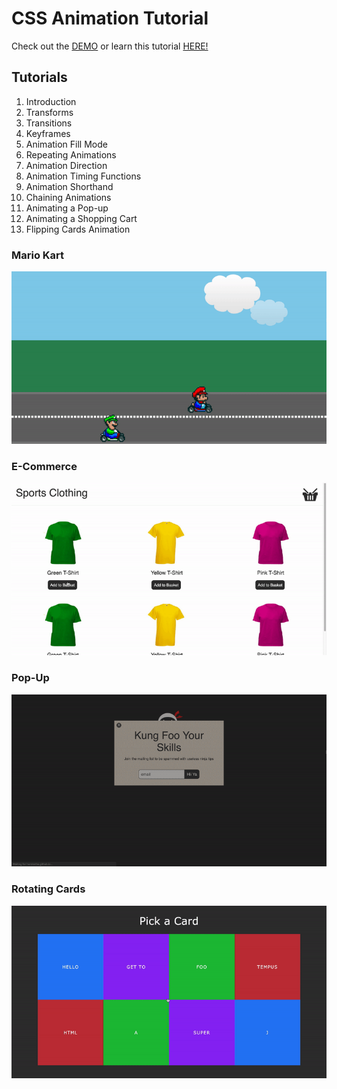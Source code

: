 # CSS Animation Tutorial

Check out the [DEMO](https://honmetha.github.io/css-animation-tutorial-net-ninja/) or learn this tutorial [HERE!](https://www.youtube.com/watch?v=jgw82b5Y2MU&list=PL4cUxeGkcC9iGYgmEd2dm3zAKzyCGDtM5)

## Tutorials

1. Introduction
1. Transforms
1. Transitions
1. Keyframes
1. Animation Fill Mode
1. Repeating Animations
1. Animation Direction
1. Animation Timing Functions
1. Animation Shorthand
1. Chaining Animations
1. Animating a Pop-up
1. Animating a Shopping Cart
1. Flipping Cards Animation

### Mario Kart

<a href="https://honmetha.github.io/css-animation-tutorial-net-ninja/mario-examples/index.html">
<img src="/images/mario-kart.gif" alt="Mario Kart" >
</a>

### E-Commerce

<a href="https://honmetha.github.io/css-animation-tutorial-net-ninja/web-examples/basket.html">
<img src="/images/e-commerce.gif" alt="E-Commerce" >
</a>

### Pop-Up

<a href="https://honmetha.github.io/css-animation-tutorial-net-ninja/web-examples/pop-up.html">
<img src="/images/pop-up.gif" alt="Pop-Up" >
</a>

### Rotating Cards

<a href="https://honmetha.github.io/css-animation-tutorial-net-ninja/rotate-examples/panels.html">
<img src="/images/rotating-cards.gif" alt="Rotating Cards" >
</a>

